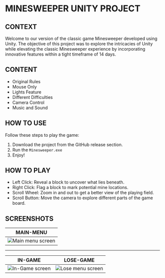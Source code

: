 # MINESWEEPER UNITY PROJECT
## CONTEXT
Welcome to our version of the classic game Minesweeper developed using Unity. 
The objective of this project was to explore the intricacies of Unity while elevating the classic Minesweeper experience by incorporating innovative features within a tight timeframe of 14 days.  

## CONTENT
* Original Rules
* Mouse Only
* Lights Feature
* Different Difficulties
* Camera Control
* Music and Sound

## HOW TO USE
Follow these steps to play the game:
1. Download the project from the GitHub release section.
2. Run the `Minesweeper.exe`
3. Enjoy!

## HOW TO PLAY
* Left Click: Reveal a block to uncover what lies beneath.
* Right Click: Flag a block to mark potential mine locations.
* Scroll Wheel: Zoom in and out to get a better view of the playing field.
* Scroll Button: Move the camera to explore different parts of the game board.

## SCREENSHOTS
|              MAIN-MENU               |
|:----------------------------------:|
| ![Main menu screen](https://github.com/sh4dy01/Minesweeper/assets/25281014/28ce6e9d-c674-4025-8d7e-f2f831250216) |

---
|              IN-GAME               |             LOSE-GAME             |
|:----------------------------------:|:--------------------------------:|
| ![In-Game screen](https://github.com/sh4dy01/Minesweeper/assets/25281014/a61916d2-65e9-4f91-98d1-7cb0b073f130) | ![Lose menu screen](https://github.com/sh4dy01/Minesweeper/assets/25281014/b68be7cf-0ced-492b-bf43-20c57fdcb8ea) |


